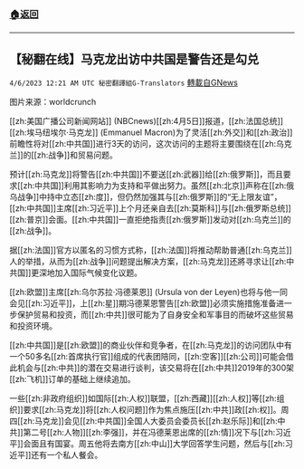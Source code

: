 ###  [:house:返回](README.md)
---


## 【秘翻在线】马克龙出访中共国是警告还是勾兑
`4/6/2023 12:21 AM UTC 秘密翻譯組G-Translators` [轉載自GNews](https://gnews.org/articles/1074345)

         
图片来源：worldcrunch

[[zh:美国广播公司新闻网站]] (NBCnews)[[zh:4月5日]]报道，[[zh:法国总统]][[zh:埃马纽埃尔·马克龙]] (Emmanuel Macron)为了灵活[[zh:外交]]和[[zh:政治]]前瞻性将对[[zh:中共国]]进行3天的访问，这次访问的主题将主要围绕在[[zh:乌克兰]]的[[zh:战争]]和贸易问题。

预计[[zh:马克龙]]将警告[[zh:中共国]]不要送[[zh:武器]]给[[zh:俄罗斯]]，而且要求[[zh:中共国]]利用其影响力为支持和平做出努力。虽然[[zh:北京]]声称在[[zh:俄乌战争]]中持中立态[[zh:度]]，但仍然加强其与[[zh:俄罗斯]]的“无上限友谊”，[[zh:中共国]]主席[[zh:习近平]]上个月还亲自去[[zh:莫斯科]]与[[zh:俄罗斯总统]][[zh:普京]]会面。[[zh:中共国]]一直拒绝指责[[zh:俄罗斯]]发动对[[zh:乌克兰]]的[[zh:战争]]。

据[[zh:法国]]官方以匿名的习惯方式称，[[zh:法国]]将推动帮助普通[[zh:乌克兰]]人的举措，从而为[[zh:战争]]问题提出解决方案，[[zh:马克龙]]还將寻求让[[zh:中共国]]更深地加入国际气候变化议题。

[[zh:欧盟]]主席[[zh:乌尔苏拉·冯德莱恩]] (Ursula von der Leyen)也将与他一同会见[[zh:习近平]]，上[[zh:星]]期冯德莱恩警告[[zh:欧盟]]必须实施措施准备进一步保护贸易和投资，而[[zh:中共]]很可能为了自身安全和军事目的而破坏这些贸易和投资环境。

[[zh:中共国]]是[[zh:欧盟]]的商业伙伴和竞争者，在[[zh:马克龙]]的访问团队中有一个50多名[[zh:首席执行官]]组成的代表团陪同，[[zh:空客]][[zh:公司]]可能会借此机会与[[zh:中共]]的潜在交易进行谈判，该交易将在[[zh:中共]]2019年的300架[[zh:飞机]]订单的基础上继续追加。

一些[[zh:非政府组织]]如国际[[zh:人权]]联盟，[[zh:西藏]][[zh:人权]]等[[zh:组织]]要求[[zh:马克龙]]将[[zh:人权问题]]作为焦点施压[[zh:中共]]政[[zh:权]]。周四[[zh:马克龙]]会见[[zh:中共国]]全国人大委员会委员长[[zh:赵乐际]]和[[zh:中共]]第二号[[zh:人物]][[zh:李强]]，并在冯德莱恩出席的[[zh:情]]况下与[[zh:习近平]]会面且有国宴。周五他将去南方[[zh:中山]]大学回答学生问题，然后与[[zh:习近平]]还有一个私人餐会。
